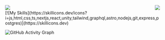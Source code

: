 <h1 align="center">
  <img align="left" src="https://visitor-badge.laobi.icu/badge?page_id=DarlingUUi.DarlingUUi" />
  <img align="right" src="https://img.shields.io/github/followers/DarlingUUi?label=Follow&style=social" />
</h1>
<br/>
[![My Skills](https://skillicons.dev/icons?i=js,html,css,ts,nextjs,react,unity,tailwind,graphql,astro,nodejs,git,express,postgres)](https://skillicons.dev)

![GitHub Activity Graph](https://activity-graph.herokuapp.com/graph?username=DarlingUUi&bg_color=000000&color=edffff&line=00ffff&point=ffffff&area=true&hide_border=true&radius=11)
